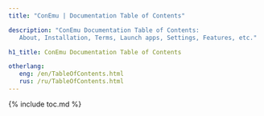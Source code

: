 ```yaml
---
title: "ConEmu | Documentation Table of Contents"

description: "ConEmu Documentation Table of Contents:
   About, Installation, Terms, Launch apps, Settings, Features, etc."

h1_title: ConEmu Documentation Table of Contents

otherlang:
   eng: /en/TableOfContents.html
   rus: /ru/TableOfContents.html
---
```


{% include toc.md %}

